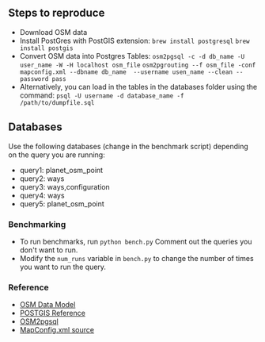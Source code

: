 ## Steps to reproduce

- Download OSM data
- Install PostGres with PostGIS extension: `brew install postgresql` `brew install postgis`
- Convert OSM data into Postgres Tables: `osm2pgsql -c -d db_name -U user_name -W -H localhost osm_file` `osm2pgrouting --f osm_file -conf mapconfig.xml --dbname db_name  --username usen_name --clean --password pass`
- Alternatively, you can load in the tables in the databases folder using the command: `psql -U username -d database_name -f /path/to/dumpfile.sql`


## Databases

Use the following databases (change in the benchmark script) depending on the query you are running:

- query1: planet_osm_point
- query2: ways
- query3: ways,configuration
- query4: ways
- query5: planet_osm_point

### Benchmarking

- To run benchmarks, run `python bench.py` Comment out the queries you don't want to run.
- Modify the `num_runs` variable in `bench.py` to change the number of times you want to run the query.

### Reference

- [OSM Data Model](https://wiki.openstreetmap.org/wiki/Elements)
- [POSTGIS Reference](https://postgis.net/documentation/)
- [OSM2pgsql](https://pgrouting.org/docs/tools/osm2pgrouting.html)
- [MapConfig.xml source](https://github.com/pgRouting/osm2pgrouting/blob/main/mapconfig.xml)
